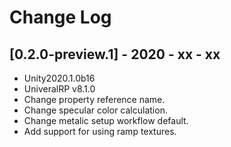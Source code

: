# Change Log

## [0.2.0-preview.1] - 2020 - xx - xx

- Unity2020.1.0b16
- UniveralRP v8.1.0
- Change property reference name.
- Change specular color calculation.
- Change metalic setup workflow default.
- Add support for using ramp textures.
